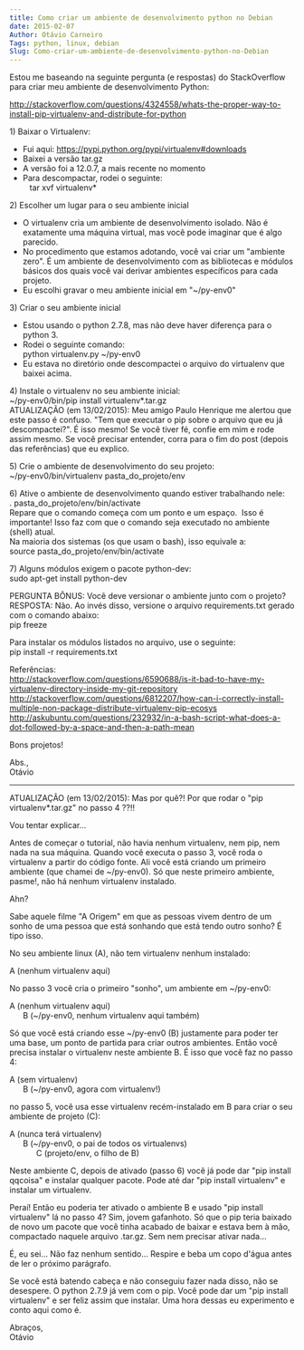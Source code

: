 ```yaml
---
title: Como criar um ambiente de desenvolvimento python no Debian
date: 2015-02-07
Author: Otávio Carneiro
Tags: python, linux, debian
Slug: Como-criar-um-ambiente-de-desenvolvimento-python-no-Debian
---
```


Estou me baseando na seguinte pergunta (e respostas) do StackOverflow
para criar meu ambiente de desenvolvimento Python:

<http://stackoverflow.com/questions/4324558/whats-the-proper-way-to-install-pip-virtualenv-and-distribute-for-python>

1\) Baixar o Virtualenv:  
- Fui aqui: <https://pypi.python.org/pypi/virtualenv#downloads>  
- Baixei a versão tar.gz  
- A versão foi a 12.0.7, a mais recente no momento  
- Para descompactar, rodei o seguinte:  
   tar xvf virtualenv\*

2\) Escolher um lugar para o seu ambiente inicial  
- O virtualenv cria um ambiente de desenvolvimento isolado. Não é
exatamente uma máquina virtual, mas você pode imaginar que é algo
parecido.  
- No procedimento que estamos adotando, você vai criar um "ambiente
zero". É um ambiente de desenvolvimento com as bibliotecas e módulos
básicos dos quais você vai derivar ambientes específicos para cada
projeto.  
- Eu escolhi gravar o meu ambiente inicial em "\~/py-env0"

3\) Criar o seu ambiente inicial  
- Estou usando o python 2.7.8, mas não deve haver diferença para o
python 3.  
- Rodei o seguinte comando:  
python virtualenv.py \~/py-env0  
- Eu estava no diretório onde descompactei o arquivo do virtualenv que
baixei acima.

4\) Instale o virtualenv no seu ambiente inicial:  
\~/py-env0/bin/pip install virtualenv\*.tar.gz  
ATUALIZAÇÃO (em 13/02/2015): Meu amigo Paulo Henrique me alertou que
este passo é confuso. "Tem que executar o pip sobre o arquivo que eu já
descompactei?". É isso mesmo! Se você tiver fé, confie em mim e rode
assim mesmo. Se você precisar entender, corra para o fim do post (depois
das referências) que eu explico.

5\) Crie o ambiente de desenvolvimento do seu projeto:  
\~/py-env0/bin/virtualenv pasta\_do\_projeto/env

6\) Ative o ambiente de desenvolvimento quando estiver trabalhando nele:  
. pasta\_do\_projeto/env/bin/activate  
Repare que o comando começa com um ponto e um espaço.  Isso é
importante! Isso faz com que o comando seja executado no ambiente
(shell) atual.  
Na maioria dos sistemas (os que usam o bash), isso equivale a:  
source pasta\_do\_projeto/env/bin/activate

7\) Alguns módulos exigem o pacote python-dev:  
sudo apt-get install python-dev

PERGUNTA BÔNUS: Você deve versionar o ambiente junto com o projeto?  
RESPOSTA: Não. Ao invés disso, versione o arquivo requirements.txt
gerado com o comando abaixo:  
pip freeze

Para instalar os módulos listados no arquivo, use o seguinte:  
pip install -r requirements.txt

Referências:  
<http://stackoverflow.com/questions/6590688/is-it-bad-to-have-my-virtualenv-directory-inside-my-git-repository>  
<http://stackoverflow.com/questions/6812207/how-can-i-correctly-install-multiple-non-package-distribute-virtualenv-pip-ecosys>  
<http://askubuntu.com/questions/232932/in-a-bash-script-what-does-a-dot-followed-by-a-space-and-then-a-path-mean>

Bons projetos!

Abs.,  
Otávio

----------------------------------------------------------------  
ATUALIZAÇÃO (em 13/02/2015): Mas por quê?! Por que rodar o "pip
virtualenv\*.tar.gz" no passo 4 ??!!

Vou tentar explicar...

Antes de começar o tutorial, não havia nenhum virtualenv, nem pip, nem
nada na sua máquina. Quando você executa o passo 3, você roda o
virtualenv a partir do código fonte. Ali você está criando um primeiro
ambiente (que chamei de \~/py-env0). Só que neste primeiro ambiente,
pasme!, não há nenhum virtualenv instalado.

Ahn?

Sabe aquele filme "A Origem" em que as pessoas vivem dentro de um sonho
de uma pessoa que está sonhando que está tendo outro sonho? É tipo isso.

No seu ambiente linux (A), não tem virtualenv nenhum instalado:

A (nenhum virtualenv aqui)

No passo 3 você cria o primeiro "sonho", um ambiente em \~/py-env0:

A (nenhum virtualenv aqui)  
      B (\~/py-env0, nenhum virtualenv aqui também)

Só que você está criando esse \~/py-env0 (B) justamente para poder ter
uma base, um ponto de partida para criar outros ambientes. Então você
precisa instalar o virtualenv neste ambiente B. É isso que você faz no
passo 4:

A (sem virtualenv)  
      B (\~/py-env0, agora com virtualenv!)

no passo 5, você usa esse virtualenv recém-instalado em B para criar o
seu ambiente de projeto (C):

A (nunca terá virtualenv)  
      B (\~/py-env0, o pai de todos os virtualenvs)  
            C (projeto/env, o filho de B)

Neste ambiente C, depois de ativado (passo 6) você já pode dar "pip
install qqcoisa" e instalar qualquer pacote. Pode até dar "pip install
virtualenv" e instalar um virtualenv.

Peraí! Então eu poderia ter ativado o ambiente B e usado "pip install
virtualenv" lá no passo 4? Sim, jovem gafanhoto. Só que o pip teria
baixado de novo um pacote que você tinha acabado de baixar e estava bem
à mão, compactado naquele arquivo .tar.gz. Sem nem precisar ativar
nada...

É, eu sei... Não faz nenhum sentido... Respire e beba um copo d'água
antes de ler o próximo parágrafo.

Se você está batendo cabeça e não conseguiu fazer nada disso, não se
desespere. O python 2.7.9 já vem com o pip. Você pode dar um "pip
install virtualenv" e ser feliz assim que instalar. Uma hora dessas eu
experimento e conto aqui como é.

Abraços,  
Otávio



